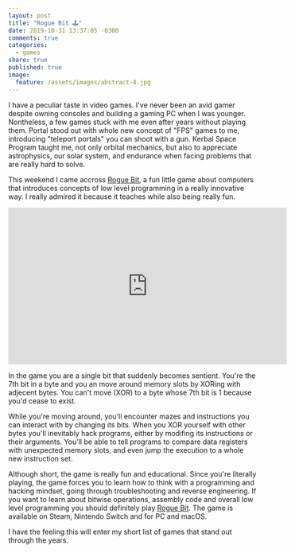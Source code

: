```yaml
---
layout: post
title: "Rogue Bit 🕹"
date: 2019-10-31 13:37:05 -0300
comments: true
categories:
  - games
share: true
published: true
image:
  feature: /assets/images/abstract-4.jpg
---
```


I have a peculiar taste in video games. I've never been an avid gamer despite owning consoles and
building a gaming PC when I was younger. Nontheless, a few games stuck with me even after years
without playing them. Portal stood out with whole new concept of "FPS" games to me, introducing
"teleport portals" you can shoot with a gun. Kerbal Space Program taught me, not only orbital
mechanics, but also to appreciate astrophysics, our solar system, and endurance when facing problems
that are really hard to solve.

This weekend I came accross [Rogue Bit][1], a fun little game about computers that introduces
concepts of low level programming in a really innovative way. I really admired it because it teaches
while also being really fun.

<iframe width="560" height="315" src="https://www.youtube.com/embed/9I8Vlv9L9VM" frameborder="0" allow="accelerometer; autoplay; encrypted-media; gyroscope; picture-in-picture" allowfullscreen></iframe>
<br />

<!-- more -->

In the game you are a single bit that suddenly becomes sentient. You're the 7th bit in a byte and
you an move around memory slots by XORing with adjecent bytes. You can't move (XOR) to a byte whose
7th bit is 1 because you'd cease to exist.

While you're moving around, you'll encounter mazes and instructions you can interact with by
changing its bits. When you XOR yourself with other bytes you'll inevitably hack programs, either by
modifing its instructions or their arguments. You'll be able to tell programs to compare data
registers with unexpected memory slots, and even jump the execution to a whole new instruction set.

Although short, the game is really fun and educational. Since you're literally playing, the game forces you to learn
how to think with a programming and hacking mindset, going through troubleshooting and reverse
engineering. If you want to learn about bitwise operations, assembly code and overall low level
programming you should definitely play [Rogue Bit][1]. The game is available on Steam, Nintendo
Switch and for PC and macOS.

I have the feeling this will enter my short list of games that stand out through the years.

[1]: https://roguebit.bigosaur.com/
